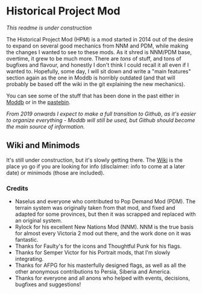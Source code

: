 # Historical Project Mod

*This readme is under construction*

The Historical Project Mod (HPM) is a mod started in 2014 out of the desire to expand on several good mechanics from NNM and PDM, while making the changes I wanted to see to these mods. As it shred is NNM/PDM base, overtime, it grew to be much more.
There are *tons* of stuff, and tons of bugfixes and flavour, and honestly I don't think I could recall it all even if I wanted to. Hopefully, some day, I will sit down and write a "main features" section again as the one in Moddb is horribly outdated (and that will probably be based off the wiki in the git explaining the new mechanics).

You can see some of the stuff that has been done in the past either in [Moddb](https://www.moddb.com/mods/historical-project-mod) or in the [pastebin](https://pastebin.com/66gpxbKk).

*From 2019 onwards I expect to make a full transition to Github, as it's easier to organize everything - Moddb will still be used, but Github should become the main source of information.*

## Wiki and Minimods
It's still under construction, but it's slowly getting there. The [Wiki](https://github.com/arkhometha/Historical-Project-Mod/wiki) is the place yo go if you are looking for info (disclaimer: info to come at a later date) or minimods (those are included).

### Credits

* Naselus and everyone who contributed to Pop Demand Mod (PDM). The terrain system was originally taken from that mod, and fixed and adapted for some provinces, but then it was scrapped and replaced with an original system.
* Rylock for his excellent New Nations Mod (NNM). NNM is the true basis for almost every Victoria 2 mod out there, and the work done on it was fantastic. 
* Thanks for Faulty's for the icons and Thoughtful Punk for his flags.
* Thanks for Semper Victor for his Portrait mods, that I'm slowly integrating.
* Thanks for AFPG for his masterfully designed flags, as well as all the other anonymous contributions to Persia, Siberia and America.
* Thanks for everyone and all anons who helped with events, decisions, bugfixes and suggestions!
